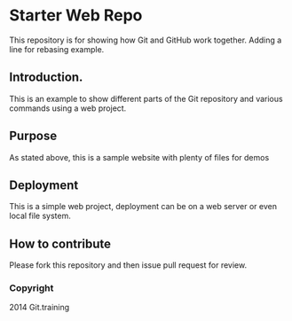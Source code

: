 # Starter Web Repo

This repository is for showing how Git and GitHub work together. Adding a line for rebasing example.

## Introduction.

This is an example to show different parts of the Git repository and various commands using a web project.

## Purpose

As stated above, this is a sample website with plenty of files for demos

## Deployment

This is a simple web project, deployment can be on a web server or even local file system.

## How to contribute

Please fork this repository and then issue pull request for review.

### Copyright
2014 Git.training